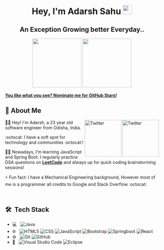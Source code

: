 <!-- ### Hi there , its Comabatmaestro a.k.a Adarsh Sahu👋 -->

<h1 align="center">Hey, I'm Adarsh Sahu  <img src="https://raw.githubusercontent.com/aemmadi/aemmadi/master/wave.gif" width="30px"></h1> 
<h2 align="center">An Exception Growing better Everyday..</h2>

<p align="center"> <img src="https://octodex.github.com/images/daftpunktocat-thomas.gif" height="160px" width="160px"> <img src="https://octodex.github.com/images/daftpunktocat-guy.gif" height="160px" width="160px"> </p>

   [**You like what you see? Nominate me for GitHub Stars!**](https://stars.github.com/nominate/)
   
   ## :wave: About Me 
<a href="https://twitter.com/shreyacasmalert" target="_blank"><img src="https://cdn2.iconfinder.com/data/icons/social-media-2199/64/social_media_isometric_6-twitter-512.png" height="120px" width="120px" alt="Twitter" align="right"></a><a href="https://www.linkedin.com/in/-shreya-prasad/" target="https://www.linkedin.com/in/adarsh-sahu-java-html-web-developer/"><img src="https://cdn2.iconfinder.com/data/icons/social-media-2199/64/social_media_isometric_14-linkedin-512.png" height="120px" width="120px" alt="Twitter" align="right"></a>
👩‍🎓 Hey! I'm Adarsh, a 23 year old  software engineer from Odisha, India. 

:octocat: I have a soft spot for technology and communities  :octocat:! 

<!-- 💖 I’m contributing to [**CircuitVerse**](https://github.com/CircuitVerse) as a front-end developer and project manager.  -->

👩‍💻 Nowadays, I’m learning JavaScript and Spring Boot. I regularly practice DSA questions on [**LeetCode**](https://leetcode.com/combat_maestro/) and always up for quick coding brainstorming sessions! 


⚡ Fun fact: I have a Mechanical Engineering background, However most of me is a programmer all credits to Google and Stack Overflow :octocat:

<!-- ✍🏻 I regularly write technical blogs - [Dev.to](https://dev.to/shreyapd06). Currently creating a blog series to simplify Angular concepts!  -->

<br> 

## 🛠 &nbsp;Tech Stack

- 💻 &nbsp;
  <!-- ![C++](https://img.shields.io/badge/-C++-333333?style=flat&logo=C%2B%2B&logoColor=00599C) -->
  <!-- ![Python](https://img.shields.io/badge/-Python-333333?style=flat&logo=python) -->
  ![Java](https://img.shields.io/badge/-Java-333333?style=flat&logo=Java&logoColor=007396)
- 🌐 &nbsp;
  ![HTML5](https://img.shields.io/badge/-HTML5-333333?style=flat&logo=HTML5)
  ![CSS](https://img.shields.io/badge/-CSS-333333?style=flat&logo=CSS3&logoColor=1572B6)
  ![JavaScript](https://img.shields.io/badge/-JavaScript-333333?style=flat&logo=javascript)
  ![Bootstrap](https://img.shields.io/badge/-Bootstrap-333333?style=flat&logo=bootstrap&logoColor=563D7C)
  ![Springboot](https://img.shields.io/badge/-Springboot-333333?style=flat&logo=Springboot-code&logoColor=007ACC)
  <!-- ![Node.js](https://img.shields.io/badge/-Node.js-333333?style=flat&logo=node.js) -->
  ![React](https://img.shields.io/badge/-React-333333?style=flat&logo=react)
  <!-- ![Rails](https://img.shields.io/badge/-Rails-333333?style=flat&logo=ruby)
- 🛢 &nbsp; -->
  ![MySQL](https://img.shields.io/badge/-MySQL-333333?style=flat&logo=mysql)
  <!-- ![PostgreSQL](https://img.shields.io/badge/-PostgreSQL-333333?style=flat&logo=postgresql) -->
- ⚙️ &nbsp;
  ![Git](https://img.shields.io/badge/-Git-333333?style=flat&logo=git)
  ![GitHub](https://img.shields.io/badge/-GitHub-333333?style=flat&logo=github)
  <!-- ![Markdown](https://img.shields.io/badge/-Markdown-333333?style=flat&logo=markdown) -->
- 🔧 &nbsp;
  ![Visual Studio Code](https://img.shields.io/badge/-Visual%20Studio%20Code-333333?style=flat&logo=visual-studio-code&logoColor=007ACC)
  ![Eclipse](https://img.shields.io/badge/-Eclipse-333333?style=flat&logo=Eclipse-code&logoColor=007ACC)

<br/>

  <!-- [![Comabtmaestro's GitHub activity graph](https://activity-graph.herokuapp.com/graph?username=ShreyaPrasad1209&theme=xcode)](https://git.io/ShreyaPrasad1209)
   <br />
   <br />
   [![GitHub Streak](http://github-readme-streak-stats.herokuapp.com?user=ShreyaPrasad1209&theme=prussian&hide_border=true)](https://git.io/streak-stats)
   <br />
   <br />
   ![Skyline](https://github.com/ShreyaPrasad1209/ShreyaPrasad1209/blob/master/github-metrics.svg) -->

